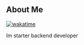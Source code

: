 ## About Me
[![wakatime](https://wakatime.com/badge/user/08bf60cd-1f17-4475-9eb0-d95c9b6cdf72.svg)](https://wakatime.com/@08bf60cd-1f17-4475-9eb0-d95c9b6cdf72)

Im starter backend developer
